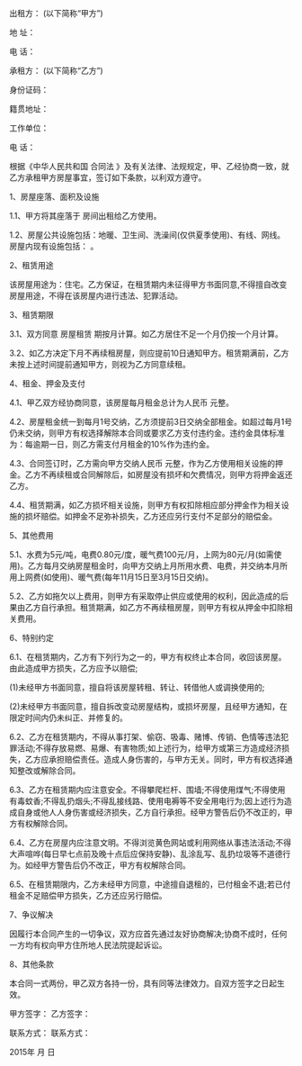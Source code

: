 
 


出租方： (以下简称“甲方”)


地 址：


电 话：


承租方： (以下简称“乙方”)


身份证码：


籍贯地址：


工作单位：


电 话：


根据《中华人民共和国
合同法
》及有关法律、法规规定，甲、乙经协商一致，就乙方承租甲方房屋事宜，签订如下条款，以利双方遵守。


1、房屋座落、面积及设施


1.1、甲方将其座落于 房间出租给乙方使用。


1.2、房屋公共设施包括：地暖、卫生间、洗澡间(仅供夏季使用)、有线、网线。房屋内现有设施包括： 。


2、租赁用途


该房屋用途为：住宅。乙方保证，在租赁期内未征得甲方书面同意,不得擅自改变房屋用途，不得在该房屋内进行违法、犯罪活动。


3、租赁期限


3.1、双方同意
房屋租赁
期按月计算。如乙方居住不足一个月仍按一个月计算。


3.2、如乙方决定下月不再续租房屋，则应提前10日通知甲方。租赁期满前，乙方未按上述时间提前通知甲方，则视为乙方同意续租。


4、租金、押金及支付


4.1、甲乙双方经协商同意，该房屋每月租金总计为人民币 元整。


4.2、房屋租金统一到每月1号交纳，乙方须提前3日交纳全部租金。如超过每月1号仍未交纳，则甲方有权选择解除本合同或要求乙方支付违约金。违约金具体标准为：每逾期一日，则乙方需支付月租金的10%作为违约金。


4.3、合同签订时，乙方需向甲方交纳人民币 元整，作为乙方使用相关设施的押金。乙方不再续租或合同解除后，如房屋没有损坏和欠费情况，则甲方将押金返还乙方。


4.4、租赁期满，如乙方损坏相关设施，则甲方有权扣除相应部分押金作为相关设施的损坏赔偿。如押金不足弥补损失，乙方还应另行支付不足部分的赔偿金。


5、其他费用


5.1、水费为5元/吨，电费0.80元/度，暖气费100元/月，上网为80元/月(如需使用)。乙方每月交纳房屋租金时，向甲方交纳上月所用水费、电费，并交纳本月所用上网费(如使用)、暖气费(每年11月15日至3月15日交纳)。


5.2、乙方如拖欠以上费用，则甲方有采取停止供应或使用的权利，因此造成的后果由乙方自行承担。租赁期满，如乙方不再续租房屋，则甲方有权从押金中扣除相关费用。


6、特别约定


6.1、在租赁期内，乙方有下列行为之一的，甲方有权终止本合同，收回该房屋。由此造成甲方损失，乙方应予以赔偿;


(1)未经甲方书面同意，擅自将该房屋转租、转让、转借他人或调换使用的;


(2)未经甲方书面同意，擅自拆改变动房屋结构，或损坏房屋，且经甲方通知，在限定时间内仍未纠正、并修复的。


6.2、乙方在租赁期内，不得从事打架、偷窃、吸毒、赌博、传销、色情等违法犯罪活动;不得存放易燃、易爆、有害物质;如上述行为，给甲方或第三方造成经济损失，乙方应承担赔偿责任。造成人身伤害的，与甲方无关。同时，甲方有权选择通知整改或解除合同。


6.3、乙方在租赁期内应注意安全。不得攀爬栏杆、围墙;不得使用煤气;不得使用有毒蚊香;不得乱扔烟头;不得乱接线路、使用电褥等不安全用电行为;因上述行为造成自身或他人人身伤害或经济损失，乙方自行承担。经甲方警告后仍不改正的，甲方有权解除合同。


6.4、乙方在房屋内应注意文明。不得浏览黄色网站或利用网络从事违法活动;不得大声喧哗(每日早七点前及晚十点后应保持安静)、乱涂乱写、乱扔垃圾等不道德行为。如经甲方警告后仍不改正，甲方有权解除合同。


6.5、在租赁期限内，乙方未经甲方同意，中途擅自退租的，已付租金不退;若已付租金不足赔偿甲方损失，乙方还应另行赔偿。


7、争议解决


因履行本合同产生的一切争议，双方应首先通过友好协商解决;协商不成时，任何一方均有权向甲方住所地人民法院提起诉讼。


8、其他条款


本合同一式两份，甲乙双方各持一份，具有同等法律效力。自双方签字之日起生效。


甲方签字： 乙方签字：


联系方式： 联系方式：


2015年 月 日
 


 

 
 
 
 
 
  


  
 

  


  


  
 
 
 
 

